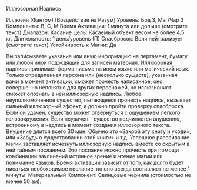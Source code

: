 
Иллюзорная Надпись

Иллюзия (Фантом) [Воздействие на
Разум]
Уровень: Брд 3, Маг/Чар 3
Компоненты: В, С, М
Время Активации: 1 минута или дольше
(смотрите текст)
Диапазон: Касание
Цель: Касаемый объект весом не более
4,5 кг.
Длительность: 1 день/уровень (П)
Спасбросок: Воля нейтрализует
(смотрите текст)
Устойчивость к Магии: Да

Вы записываете указание или иную
информацию на пергамент, бумагу или
любой иной подохдящий для записей
материал. Иллюзорная надпись принимает форма письма на ином языке или
магический язык. Только определенная
персона или (несколько существ), указанная вами в момент активации, сможет
прочесть написанное, оно совершенно
непонятно для других персонажей, но
иллюзионист сможет опознать в ней иллюзорную надпись.
Любое неуполномоченное существо,
пытающееся прочесть надпись, вызывает сильный иллюзорный эффект, и должно пройти проверку спасброска. Если он
удачен, существо может отвернуться с
ощущением легкого головокружения.
Если неудачен – существо подчиняется
внушению, встроенному в надпись в
момент создания иллюзорного текста.
Внушение длится всего 30 мин. Обычно
это «Закрой эту книгу и уходи», или «Забудь о существовании этой книги» и т.д.
Успешное рассеивание магии заставляет
исчезнуть иллюзорную надпись вместе
со скрытым в ней тайным посланием.
Это послание можно прочесть при помощи комбинации заклинаний истинное зрение и чтение магии или понимание языков.
Время активации зависит от того, как
долго будет писаться необоходимое послание, но оно всегда составляет не менее 1 минуты.
Материальный Компонент: Свинцовые чернила (стоимостью не менее 50
зм).